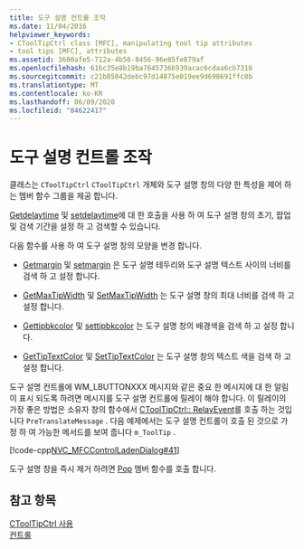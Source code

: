 ```yaml
---
title: 도구 설명 컨트롤 조작
ms.date: 11/04/2016
helpviewer_keywords:
- CToolTipCtrl class [MFC], manipulating tool tip attributes
- tool tips [MFC], attributes
ms.assetid: 3600afe5-712a-4b56-8456-96e85fe879af
ms.openlocfilehash: 61bc35e8b19ba7645736b939acac6cdaa6cb7316
ms.sourcegitcommit: c21b05042debc97d14875e019ee9d698691ffc0b
ms.translationtype: MT
ms.contentlocale: ko-KR
ms.lasthandoff: 06/09/2020
ms.locfileid: "84622417"
---
```

# <a name="manipulating-the-tool-tip-control"></a>도구 설명 컨트롤 조작

클래스는 `CToolTipCtrl` `CToolTipCtrl` 개체와 도구 설명 창의 다양 한 특성을 제어 하는 멤버 함수 그룹을 제공 합니다.

[Getdelaytime](reference/ctooltipctrl-class.md#getdelaytime) 및 [setdelaytime](reference/ctooltipctrl-class.md#setdelaytime)에 대 한 호출을 사용 하 여 도구 설명 창의 초기, 팝업 및 검색 기간을 설정 하 고 검색할 수 있습니다.

다음 함수를 사용 하 여 도구 설명 창의 모양을 변경 합니다.

- [Getmargin](reference/ctooltipctrl-class.md#getmargin) 및 [setmargin](reference/ctooltipctrl-class.md#setmargin) 은 도구 설명 테두리와 도구 설명 텍스트 사이의 너비를 검색 하 고 설정 합니다.

- [GetMaxTipWidth](reference/ctooltipctrl-class.md#getmaxtipwidth) 및 [SetMaxTipWidth](reference/ctooltipctrl-class.md#setmaxtipwidth) 는 도구 설명 창의 최대 너비를 검색 하 고 설정 합니다.

- [Gettipbkcolor](reference/ctooltipctrl-class.md#gettipbkcolor) 및 [settipbkcolor](reference/ctooltipctrl-class.md#settipbkcolor) 는 도구 설명 창의 배경색을 검색 하 고 설정 합니다.

- [GetTipTextColor](reference/ctooltipctrl-class.md#gettiptextcolor) 및 [SetTipTextColor](reference/ctooltipctrl-class.md#settiptextcolor) 는 도구 설명 창의 텍스트 색을 검색 하 고 설정 합니다.

도구 설명 컨트롤에 WM_LBUTTONXXX 메시지와 같은 중요 한 메시지에 대 한 알림이 표시 되도록 하려면 메시지를 도구 설명 컨트롤에 릴레이 해야 합니다. 이 릴레이의 가장 좋은 방법은 소유자 창의 함수에서 [CToolTipCtrl:: RelayEvent](reference/ctooltipctrl-class.md#relayevent)를 호출 하는 것입니다 `PreTranslateMessage` . 다음 예제에서는 도구 설명 컨트롤이 호출 된 것으로 가정 하 여 가능한 메서드를 보여 줍니다 `m_ToolTip` .

[!code-cpp[NVC_MFCControlLadenDialog#41](codesnippet/cpp/manipulating-the-tool-tip-control_1.cpp)]

도구 설명 창을 즉시 제거 하려면 [Pop](reference/ctooltipctrl-class.md#pop) 멤버 함수를 호출 합니다.

## <a name="see-also"></a>참고 항목

[CToolTipCtrl 사용](using-ctooltipctrl.md)<br/>
[컨트롤](controls-mfc.md)
